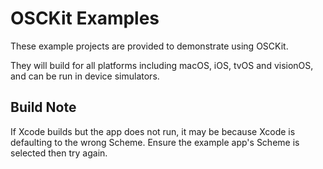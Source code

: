 # OSCKit Examples

These example projects are provided to demonstrate using OSCKit.

They will build for all platforms including macOS, iOS, tvOS and visionOS, and can be run in device simulators.

## Build Note

If Xcode builds but the app does not run, it may be because Xcode is defaulting to the wrong Scheme. Ensure the example app's Scheme is selected then try again.
